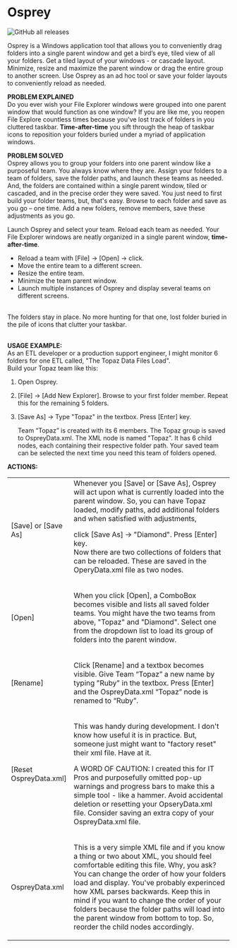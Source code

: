 # Osprey
![GitHub all releases](https://img.shields.io/github/downloads/TheCodeLessTraveled/Osprey-2.0/total?color=green)

<p>Osprey is a Windows application tool that allows you to conveniently drag folders into a single parent window and get a bird’s eye, tiled view of all your folders. Get a tiled layout of your windows - or cascade layout. Minimize, resize and maximize the parent window or drag the entire group to another screen. Use Osprey as an ad hoc tool or save your folder layouts to conveniently reload as needed.
 </p>
 <p><b>PROBLEM EXPLAINED</b>
 <br>Do you ever wish your File Explorer windows were grouped into one parent window that would function as one window? If you are like me, you reopen File Explore countless times because you've lost track of folders in you cluttered taskbar. <b>Time-after-time</b> you sift through the heap of taskbar icons to reposition your folders buried under a myriad of application windows.</p>
 <p><b>PROBLEM SOLVED</b>
 <br>Osprey allows you to group your folders into one parent window like a purposeful team. You always know where they are. Assign your folders to a team of folders, save the folder paths, and launch these teams as needed. And, the folders are contained within a single parent window, tiled or cascaded, and in the precise order they were saved. You just need to first build your folder teams, but, that's easy. Browse to each folder and save as you go – one time. Add a new folders, remove members, save these adjustments as you go.
</p>
<p>
Launch Osprey and select your team.  Reload each team as needed. Your File Explorer windows are neatly organized in a single parent window, <b>time-after-time</b>. 
</p>
 
 - Reload a team with [File] -> [Open] -> click. 
 - Move the entire team to a different screen.
 - Resize the entire team.
 - Minimize the team parent window.
 - Launch multiple instances of Osprey and display several teams on different screens.
<br>
The folders stay in place. No more hunting for that one, lost folder buried in the pile of icons that clutter your taskbar. 
<br>
<br>

<b>USAGE EXAMPLE:</b><br>
As an ETL developer or a production support engineer, I might monitor 6 folders for one ETL called, "The Topaz Data Files Load". 
<br>
Build your Topaz team like this:
<br>
1.  Open Osprey. 
2.  [File] -> [Add New Explorer].
            Browse to your first folder member. Repeat this for the remaining 5 folders.

3.  [Save As] -> Type "Topaz" in the textbox.
            Press [Enter] key. 
            <p>Team “Topaz” is created with its 6 members. The Topaz group is saved to 
            OspreyData.xml. The XML node is named "Topaz". It has 6 child nodes, each
            containing their respective folder path. Your saved team can be selected the next time you need this team of folders opened.</p>

<b>ACTIONS:</b><br>      

<table><tr> 
 <td Width="20%">[Save] or [Save As] </td>
 <td Width="80%">  Whenever you [Save] or [Save As], Osprey will act upon what is currently loaded
                   into the parent window. So, you can have Topaz loaded, modify paths, add
                   additional folders and when satisfied with adjustments, <br>
                   <p>click [Save As] -> "Diamond". Press [Enter] key. <br>
                   Now there are two collections of folders that can be 
                   reloaded. These are saved in the OperyData.xml file as two nodes.
                    </p>
</td></tr>
<tr> 
    <td Width="20%">[Open]</td>
    <td Width="80%"> 
        <p>When you click [Open], a ComboBox becomes visible and lists all saved folder 
        teams. You might have the two teams from above, "Topaz" and "Diamond". Select one 
        from the dropdown list to load its group of folders into the parent window.
     </p>
    </td>
  </tr>
<tr>
    <td Width="20%">[Rename]</td> 
    <td Width="80%"> 
     <p>
        Click [Rename] and a textbox becomes visible. Give Team “Topaz” a new name by 
        typing "Ruby" in the textbox. Press [Enter] and the OspreyData.xml “Topaz” node is
        renamed to “Ruby”.
     </p>
    </td>
</tr>
<tr>
    <td Width="20%">[Reset OspreyData.xml] </td>    
    <td Width="80%"> 
     <p>
        This was handy during development. I don't know how useful it is in    
        practice. But, someone just might want to "factory reset" their xml file. 
        Have at it.
     </p>
     <p>A WORD OF CAUTION:  I created this for IT Pros and purposefully omitted pop-up warnings 
        and progress bars to make this a simple tool - like a hammer. Avoid accidental deletion 
        or resetting your OpseryData.xml file. Consider saving an extra copy of your OspreyData.xml file.
     </p>
    </td>
</tr>
<tr>  
    <td Width="20%">OspreyData.xml</td>     
    <td Width="80%"> 
     <p>
        This is a very simple XML file and if you know a thing or two about XML, you should
        feel comfortable editing this file. Why, you ask? You can change the order of how your folders 
        load and display. You've probably experinced how XML parses backwards. Keep this in mind
        if you want to change the order of your folders because the folder paths will load into the parent 
        window from bottom to top. So, reorder the child nodes accordingly.
     </p>
    </td>
</tr>
</Table>